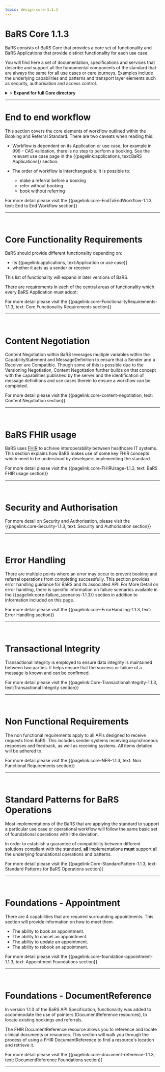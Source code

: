 ```yaml
---
topic: design-core-1.1.3
---
```


# BaRS Core 1.1.3

BaRS consists of BaRS Core that provides a core set of functionality and BaRS Applications that provide distinct functionality for each use case.

You will find here a set of documentation, specifications and services that describe and support all the fundamental components of the standard that are always the same for all use cases or care journeys. Examples include the underlying capabilities and patterns and transport layer elements such as security, authorisation and access control.

<details>
<summary>> <b class="barslink">Expand for full Core directory</b></summary>

&bull;{{pagelink:design-core-1.1.3 , text: Core 1.1.3}}

&nbsp;&bull;{{pagelink:core-EndToEndWorkflow-1.1.3 , text:End to end workflow}}
&nbsp;&nbsp;&bull;{{pagelink:core-EndToEndWorkflow-ServiceDiscovery-1.1.3 , text:Service Discovery}}
&nbsp;&nbsp;&bull;{{pagelink:core-EndToEndWorkflow-BaRSAuth-1.1.3 , text:Authenticate with BaRS}}
&nbsp;&nbsp;&bull;{{pagelink:core-EndToEndWorkflow-API-1.1.3 , text:BaRS FHIR API}}
&nbsp;&nbsp;&bull;{{pagelink:core-EndToEndWorkflow-HTTPHeader-1.1.3 , text:HTTP Header}}
&nbsp;&nbsp;&bull;{{pagelink:core-EndToEndWorkflow-Routing-1.1.3 , text:Routing}}
&nbsp;&nbsp;&bull;{{pagelink:core-EndToEndWorkflow-Auth-1.1.3 , text:Authentication and Authorisation}}
&nbsp;&nbsp;&bull;{{pagelink:core-EndToEndWorkflow-Transactional-Integrity-1.1.3 , text:Transactional Integrity}}
&nbsp;&nbsp;&bull;{{pagelink:core-EndToEndWorkflow-HTTPResponseHeader-1.1.3 , text:HTTP Response Headers}}
&nbsp;&nbsp;&bull;{{pagelink:core-EndToEndWorkflow-Processing-1.1.3 , text:Processing Requests}}
&nbsp;&nbsp;&bull;{{pagelink:core-EndToEndWorkflow-Responses-1.1.3 , text:Responses}}
&nbsp;&nbsp;&bull;{{pagelink:core-EndToEndWorkflow-ReversingRoles-1.1.3 , text:Reversing Roles}}
&nbsp;&nbsp;&bull;{{pagelink:core-EndToEndWorkflow-AsyncWorkflow-1.1.3 , text:Asynchronous Workflow}}

&nbsp;&bull;{{pagelink:core-FunctionalityRequirements-1.1.3 , text:Core Functionality Requirements.}}
&nbsp;&nbsp;&bull;{{pagelink:core-FunctionalityRequirements-All-1.1.3 , text:All}}
&nbsp;&nbsp;&bull;{{pagelink:core-FunctionalityRequirements-Caching-1.1.3 , text:Caching}}
&nbsp;&nbsp;&bull;{{pagelink:core-FunctionalityRequirements-BookingSender-1.1.3 , text:Booking Sender}}
&nbsp;&nbsp;&bull;{{pagelink:core-FunctionalityRequirements-BookingReceiver-1.1.3 , text:Booking Receiver}}
&nbsp;&nbsp;&bull;{{pagelink:core-FunctionalityRequirements-ReferralSender-1.1.3 , text:Referral Sender}}
&nbsp;&nbsp;&bull;{{pagelink:core-FunctionalityRequirements-ReferralReceiver-1.1.3 , text:Referral Receiver}}

&nbsp;&bull;{{pagelink:core-FHIRUsage-1.1.3 , text:BaRS FHIR Usage}}
&nbsp;&nbsp;&bull;{{pagelink:core-FHIRUsage-Framework-1.1.3 , text:Frameworks}}
&nbsp;&nbsp;&bull;{{pagelink:core-FHIRUsage-REST-1.1.3 , text:REST}}
&nbsp;&nbsp;&bull;{{pagelink:core-FHIRUsage-FHIR-Operations-1.1.3 , text:FHIR Operations}}
&nbsp;&nbsp;&bull;{{pagelink:core-FHIRUsage-Process-Message-1.1.3 , text:$process-message}}
&nbsp;&nbsp;&bull;{{pagelink:core-FHIRUsage-bundle-1.1.3 , text:Bundle}}
&nbsp;&nbsp;&bull;{{pagelink:core-FHIRUsage-JourneyID-1.1.3 , text:Journey ID}}
&nbsp;&nbsp;&bull;{{pagelink:core-FHIRUsage-Time-1.1.3 , text:How to handle times}}
&nbsp;&nbsp;&bull;{{pagelink:core-FHIRUsage-LastUpdated-1.1.3 , text:LastUpdatedDate}}

&nbsp;&bull;{{pagelink:core-Security-1.1.3 , text:Security and Authorisation}}
&nbsp;&nbsp;&bull;{{pagelink:core-Security-Sender-1.1.3 , text:Sender}}
&nbsp;&nbsp;&bull;{{pagelink:core-Security-Oauth-1.1.3 , text:OAuth Endpoints}}
&nbsp;&nbsp;&bull;{{pagelink:core-Security-Receiver-1.1.3 , text:Receiver}}
&nbsp;&nbsp;&bull;{{pagelink:core-Security-Auth-1.1.3 , text:Authorisation}}
&nbsp;&nbsp;&bull;{{pagelink:core-ErrorHandling-1.1.3 , text:Error Handling}}
&nbsp;&nbsp;&bull;{{pagelink:core-ErrorHandling-Overview-1.1.3 , text:Overview}}
&nbsp;&nbsp;&bull;{{pagelink:core-ErrorHandling-IntS-1.1.3 , text:BaRS interactions(sending)}}
&nbsp;&nbsp;&bull;{{pagelink:core-ErrorHandling-OpOut-1.1.3 , text:OperationOutcome Example}}
&nbsp;&nbsp;&bull;{{pagelink:core-ErrorHandling-Diag-1.1.3 , text:Diagnostic Text}}
&nbsp;&nbsp;&bull;{{pagelink:core-ErrorHandling-Examples-1.1.3 , text:Example Errors}}
&nbsp;&nbsp;&bull;{{pagelink:core-ErrorHandling-SendResp-1.1.3 , text:Sender Responsibilities}}
&nbsp;&nbsp;&bull;{{pagelink:core-ErrorHandling-IntR-1.1.3 , text:BaRs interactions(receiving)}}
&nbsp;&nbsp;&bull;{{pagelink:core-ErrorHandling-RecResp-1.1.3 , text:Receiver responsibilities}}
&nbsp;&nbsp;&bull;{{pagelink:core-EHFailureScenarios-1.1.3 , text:Failure Scenarios}}
&nbsp;&nbsp;&bull;{{pagelink:core-failure_scenarios-1.1.3 , text:1.1.3}}
	 
&nbsp;&bull;{{pagelink:Core-TransactionalIntegrity-1.1.3 , text:Transactional Integrity}}
&nbsp;&nbsp;&bull;{{pagelink:Core-TransactionalIntegrity-Initial-1.1.3 , text:Initial Request}}
&nbsp;&nbsp;&bull;{{pagelink:Core-TransactionalIntegrity-Update-1.1.3 , text:Sending an update}}
&nbsp;&nbsp;&bull;{{pagelink:Core-TransactionalIntegrity-Feedback-1.1.3 , text:Feedback (response) requests}}
&nbsp;&nbsp;&bull;{{pagelink:Core-TransactionalIntegrity-Retry-1.1.3 , text:Retry Scenario}}
&nbsp;&nbsp;&bull;{{pagelink:Core-TransactionalIntegrity-Onward-1.1.3 , text:Onwards Referrals}}
&nbsp;&nbsp;&bull;{{pagelink:Core-TransactionalIntegrity-retry-1.1.3 , text:Definition of a Retry}}
&nbsp;&nbsp;&bull;{{pagelink:Core-TransactionalIntegrity-Receiver-1.1.3 , text:Receiver responsibilities}}
&nbsp;&nbsp;&bull;{{pagelink:Core-TransactionalIntegrity-Sender-1.1.3 , text:Sender responsibilities}}
&nbsp;&nbsp;&bull;{{pagelink:core-TIFailureScenarios-1.1.3 , text:Failure Scenarios}}

&nbsp;&bull;{{pagelink:core-NFR-1.1.3 , text:Non functional Requirements}}
&nbsp;&nbsp;&bull;{{pagelink:core-NFR-Requirements-1.1.3 , text:Requirements}}
&nbsp;&nbsp;&bull;{{pagelink:core-NFR-Processing-Time-1.1.3 , text:Processing Times}}

&nbsp;&bull;{{pagelink:Core-StandardPattern-1.1.3 , text:Standard Patterns for BaRS Operations}}
&nbsp;&nbsp;&bull;{{pagelink:core-SPComposites-1.1.3 , text:Standard Pattern for Composites}}
&nbsp;&nbsp;&bull;{{pagelink:core-SPMessageHeader-1.1.3 , text:Message Headers}}
&nbsp;&nbsp;&bull;{{pagelink:core-SPCancellation-1.1.3 , text:Cancellation}}
&nbsp;&nbsp;&bull;{{pagelink:core-SPUseCaseCategories-1.1.3 , text:Use Case Categories}}

&nbsp;&bull;{{pagelink:core-foundation-appointment-1.1.3 , text:Foundations - Appointments}}
&nbsp;&nbsp;&bull;{{pagelink:core-foundation-appointment-booking-1.1.3 , text:Booking}}
&nbsp;&nbsp;&bull;{{pagelink:core-foundation-appointment-update-1.1.3 , text:Updates}}
&nbsp;&nbsp;&bull;{{pagelink:core-foundation-appointment-cancel-1.1.3 , text:Cancellations}}
&nbsp;&nbsp;&bull;{{pagelink:core-foundation-appointment-rebook-1.1.3 , text:Rebook}}

&nbsp;&bull;{{pagelink:core-document-reference-1.1.3 , text:Foundations - Pointers}}
&nbsp;&nbsp;&bull;{{pagelink:core-document-reference-Sender-1.1.3 , text:Sender}}
&nbsp;&nbsp;&bull;{{pagelink:core-document-reference-Receiver-1.1.3 , text:Receiver}}
&nbsp;&nbsp;&bull;{{pagelink:core-document-reference-interface-1.1.3 , text:Interface}}
 
   

</details>

<hr>

# End to end workflow
This section covers the core elements of workflow outlined within the Booking and Referral Standard. There are two caveats when reading this:

- Workflow is dependent on its Application or use case, for example in 999 - CAS validation, there is no step to perform a booking. See the relevant use case page in the 
{{pagelink:applications, text:BaRS Applications}} section. 


- The order of workflow is interchangeable. It is possible to:
    - make a referral before a booking
    - refer without booking
    - book without referring

For more detail please visit the {{pagelink:core-EndToEndWorkflow-1.1.3, text: End to End Workflow section}} 

<hr>
<br>


# Core Functionality Requirements
BaRS should provide different functionality depending on:

- its {{pagelink:applications, text:Application or use case}}
- whether it acts as a sender or receiver


This list of functionality will expand in later versions of BaRS.

There are requirements in each of the central areas of functionality which every BaRS Application must adopt:

For more detail please visit the {{pagelink:core-FunctionalityRequirements-1.1.3, text: Core Functionality Requirements section}} 

<hr>
<br>

# Content Negotiation

Content Negotiation within BaRS leverages multiple variables within the CapabilityStatement and MessageDefinition to ensure that a Sender and a Receiver are Compatible. Though some of this is possible due to the Versioning Negotiation, Content Negotiation further builds on that concept with the capabilities published by the server and the identification of message definitions and use cases therein to ensure a workflow can be completed. 

For more detail please visit the {{pagelink:core-content-negotiation, text: Content Negotiation section}} 

<hr>
<br>

# BaRS FHIR usage
BaRS uses [FHIR](https://digital.nhs.uk/services/fhir-uk-core) to achieve interoperability between healthcare IT systems. This section explains how BaRS makes use of some key FHIR concepts which need to be understood by developers implementing the standard.  

For more detail please visit the {{pagelink:core-FHIRUsage-1.1.3, text: BaRS FHIR usage section}} 

<hr>
<br>

# Security and Authorisation

For more detail on Security and Authorisation, please visit the {{pagelink:core-Security-1.1.3, text: Security and Authorisation section}} 

<hr>
<br>

# Error Handling
There are multiple points where an error may occur to prevent booking and referral operations from completing successfully. This section provides error handling guidance for BaRS and its associated API. For More Detail on error handling, there is specific information on failure scenarios available in the {{pagelink:core-failure_scenarios-1.1.3}} section in addition to information included on this page.

For more detail please visit the {{pagelink:core-ErrorHandling-1.1.3, text: Error Handling section}} 

<hr>
<br>

# Transactional Integrity
Transactional integrity is employed to ensure data integrity is maintained between two parties. It helps ensure that the success or failure of a message is known and can be confirmed. 

For more detail please visit the {{pagelink:Core-TransactionalIntegrity-1.1.3, text:Transactional Integrity section}} 

<hr>
<br>

# Non Functional Requirements

The non functional requirements apply to all APIs designed to receive requests from BaRS. This includes sender systems receiving asynchronous responses and feedback, as well as receiving systems. All items detailed will be adhered to.

For more detail please visit the {{pagelink:core-NFR-1.1.3, text: Non Functional Requirements section}} 

<hr>
<br>

# Standard Patterns for BaRS Operations
Most implementations of the BaRS that are applying the standard to support a particular use case or operational workflow will follow the same basic set of foundational operations with little deviation. 

In order to establish a guarantee of compatibility between different solutions compliant with the standard, **all** implementations **must** support all the underlying foundational operations and patterns.

For more detail please visit the {{pagelink:Core-StandardPattern-1.1.3, text: Standard Patterns for BaRS Operations section}} 

<hr>
<br>

# Foundations - Appointment

There are 4 capabilities that are required surrounding appointments. This section will provide information on how to meet them.

* The ability to book an appointment.
* The ability to cancel an appointment.
* The ability to update an appointment.
* The ability to rebook an appointment.

For more detail please visit the {{pagelink:core-foundation-appointment-1.1.3, text: Appointment Foundations section}} 

<hr>
<br>

# Foundations - DocumentReference

In version 1.1.0 of the BaRS API Specification, functionality was added to accommodate the use of pointers (DocumentReference resources), to locate existing bookings and referrals.

The FHIR DocumentReference resource allows you to reference and locate clinical documents or resources. This section will walk you through the process of using a FHIR DocumentReference to find a resource's location and retrieve it.

For more detail please visit the {{pagelink:core-document-reference-1.1.3, text: DocumentReference Foundations section}} 

<hr>
<br>